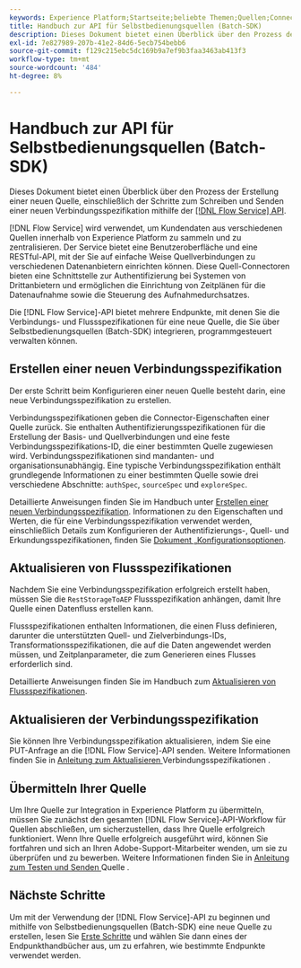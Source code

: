 ```yaml
---
keywords: Experience Platform;Startseite;beliebte Themen;Quellen;Connectoren;Quell-Connectoren;Quellen-SDK;SDK
title: Handbuch zur API für Selbstbedienungsquellen (Batch-SDK)
description: Dieses Dokument bietet einen Überblick über den Prozess der Erstellung einer neuen Quelle, einschließlich der Schritte zum Abrufen, Schreiben und Senden einer neuen Verbindungsspezifikation mithilfe der Flow Service-API.
exl-id: 7e827989-207b-41e2-84d6-5ecb754bebb6
source-git-commit: f129c215ebc5dc169b9a7ef9b3faa3463ab413f3
workflow-type: tm+mt
source-wordcount: '484'
ht-degree: 8%

---
```


# Handbuch zur API für Selbstbedienungsquellen (Batch-SDK)

Dieses Dokument bietet einen Überblick über den Prozess der Erstellung einer neuen Quelle, einschließlich der Schritte zum Schreiben und Senden einer neuen Verbindungsspezifikation mithilfe der [[!DNL Flow Service] API](https://www.adobe.io/experience-platform-apis/references/flow-service/).

[!DNL Flow Service] wird verwendet, um Kundendaten aus verschiedenen Quellen innerhalb von Experience Platform zu sammeln und zu zentralisieren. Der Service bietet eine Benutzeroberfläche und eine RESTful-API, mit der Sie auf einfache Weise Quellverbindungen zu verschiedenen Datenanbietern einrichten können. Diese Quell-Connectoren bieten eine Schnittstelle zur Authentifizierung bei Systemen von Drittanbietern und ermöglichen die Einrichtung von Zeitplänen für die Datenaufnahme sowie die Steuerung des Aufnahmedurchsatzes.

Die [!DNL Flow Service]-API bietet mehrere Endpunkte, mit denen Sie die Verbindungs- und Flussspezifikationen für eine neue Quelle, die Sie über Selbstbedienungsquellen (Batch-SDK) integrieren, programmgesteuert verwalten können.

## Erstellen einer neuen Verbindungsspezifikation

Der erste Schritt beim Konfigurieren einer neuen Quelle besteht darin, eine neue Verbindungsspezifikation zu erstellen.

Verbindungsspezifikationen geben die Connector-Eigenschaften einer Quelle zurück. Sie enthalten Authentifizierungsspezifikationen für die Erstellung der Basis- und Quellverbindungen und eine feste Verbindungsspezifikations-ID, die einer bestimmten Quelle zugewiesen wird. Verbindungsspezifikationen sind mandanten- und organisationsunabhängig. Eine typische Verbindungsspezifikation enthält grundlegende Informationen zu einer bestimmten Quelle sowie drei verschiedene Abschnitte: `authSpec`, `sourceSpec` und `exploreSpec`.

Detaillierte Anweisungen finden Sie im Handbuch unter [Erstellen einer neuen Verbindungsspezifikation](./create.md). Informationen zu den Eigenschaften und Werten, die für eine Verbindungsspezifikation verwendet werden, einschließlich Details zum Konfigurieren der Authentifizierungs-, Quell- und Erkundungsspezifikationen, finden Sie [ Dokument „Konfigurationsoptionen](../config/config.md).

## Aktualisieren von Flussspezifikationen

Nachdem Sie eine Verbindungsspezifikation erfolgreich erstellt haben, müssen Sie die `RestStorageToAEP` Flussspezifikation anhängen, damit Ihre Quelle einen Datenfluss erstellen kann.

Flussspezifikationen enthalten Informationen, die einen Fluss definieren, darunter die unterstützten Quell- und Zielverbindungs-IDs, Transformationsspezifikationen, die auf die Daten angewendet werden müssen, und Zeitplanparameter, die zum Generieren eines Flusses erforderlich sind.

Detaillierte Anweisungen finden Sie im Handbuch zum [Aktualisieren von Flussspezifikationen](./update-flow-specs.md).

## Aktualisieren der Verbindungsspezifikation

Sie können Ihre Verbindungsspezifikation aktualisieren, indem Sie eine PUT-Anfrage an die [!DNL Flow Service]-API senden. Weitere Informationen finden Sie in [ Anleitung zum Aktualisieren ](./update-connection-specs.md) Verbindungsspezifikationen .

## Übermitteln Ihrer Quelle

Um Ihre Quelle zur Integration in Experience Platform zu übermitteln, müssen Sie zunächst den gesamten [!DNL Flow Service]-API-Workflow für Quellen abschließen, um sicherzustellen, dass Ihre Quelle erfolgreich funktioniert. Wenn Ihre Quelle erfolgreich ausgeführt wird, können Sie fortfahren und sich an Ihren Adobe-Support-Mitarbeiter wenden, um sie zu überprüfen und zu bewerben. Weitere Informationen finden Sie in [ Anleitung zum Testen und Senden ](./submit.md) Quelle .

## Nächste Schritte

Um mit der Verwendung der [!DNL Flow Service]-API zu beginnen und mithilfe von Selbstbedienungsquellen (Batch-SDK) eine neue Quelle zu erstellen, lesen Sie [Erste Schritte](./getting-started.md) und wählen Sie dann eines der Endpunkthandbücher aus, um zu erfahren, wie bestimmte Endpunkte verwendet werden.
